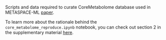 Scripts and data required to curate CoreMetabolome database used in METASPACE-ML [paper](https://www.biorxiv.org/content/10.1101/2023.05.29.542736v2).

To learn more about the rationale behind the `core_metabolome_reproduce.ipynb` notebook, you can check out section 2 in the supplementary material [here](https://www.biorxiv.org/content/biorxiv/early/2024/02/16/2023.05.29.542736/DC1/embed/media-1.pdf?download=true).
